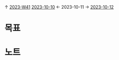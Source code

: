 
↑ [2023-W41](2023-W41.md)
[2023-10-10](2023-10-10.md) ← 2023-10-11 → [2023-10-12](2023-10-12.md)


# 목표



# 노트




